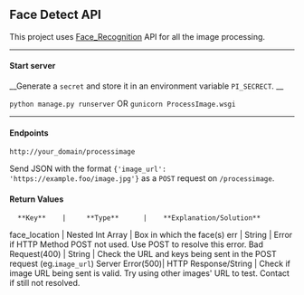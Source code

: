 ## Face Detect API

This project uses [Face_Recognition](https://github.com/ageitgey/face_recognitiona) API for all the image processing.

- - -
#### Start server
__Generate a `secret` and store it in an environment variable `PI_SECRECT`. __

`python manage.py runserver`
OR
`gunicorn ProcessImage.wsgi`

- - -
#### Endpoints
`http://your_domain/processimage`

Send JSON with the format `{'image_url': 'https://example.foo/image.jpg'}` as a `POST` request on `/processimage`.

#### Return Values
      **Key**    |     **Type**      |    **Explanation/Solution**
   face_location | Nested Int Array  |  Box in which the face(s)
        err      |      String       |  Error if HTTP Method POST not used. Use POST to resolve this error.
Bad Request(400) |      String       | Check the URL and keys being sent in the POST request (eg.`image_url`)
Server Error(500)| HTTP Response/String | Check if image URL being sent is valid. Try using other images' URL to test. Contact if still not resolved.
 


